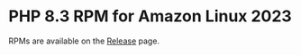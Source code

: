 # PHP 8.3 RPM for Amazon Linux 2023

RPMs are available on the [Release](https://github.com/sunaoka/al2023-php83/releases) page.
